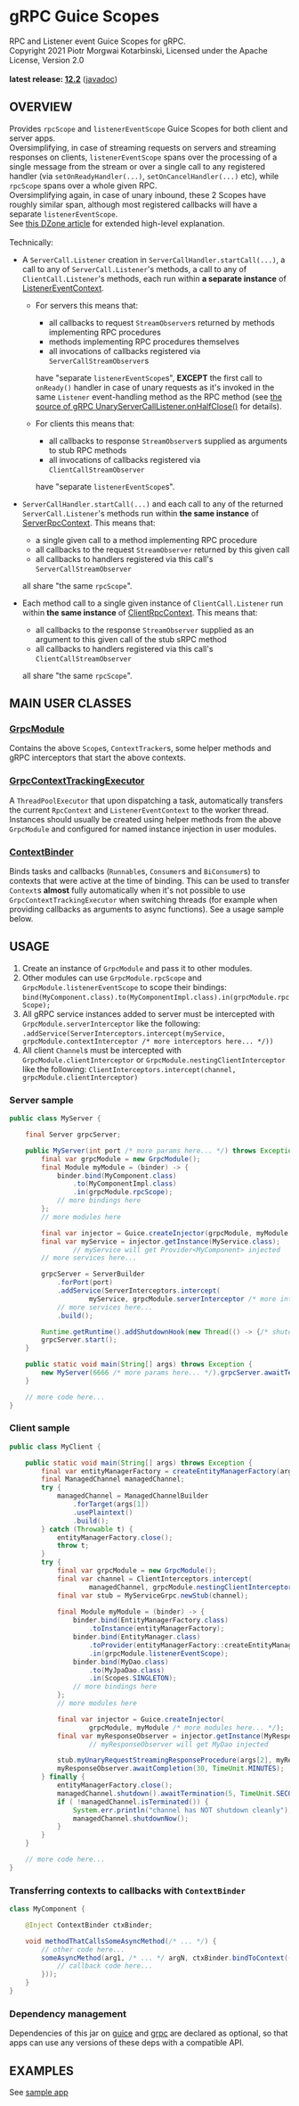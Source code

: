 # gRPC Guice Scopes

RPC and Listener event Guice Scopes for gRPC.<br/>
Copyright 2021 Piotr Morgwai Kotarbinski, Licensed under the Apache License, Version 2.0<br/>
<br/>
**latest release: [12.2](https://search.maven.org/artifact/pl.morgwai.base/grpc-scopes/12.2/jar)**
([javadoc](https://javadoc.io/doc/pl.morgwai.base/grpc-scopes/12.2))


## OVERVIEW

Provides `rpcScope` and `listenerEventScope` Guice Scopes for both client and server apps.<br/>
Oversimplifying, in case of streaming requests on servers and streaming responses on clients, `listenerEventScope` spans over the processing of a single message from the stream or over a single call to any registered handler (via `setOnReadyHandler(...)`, `setOnCancelHandler(...)` etc), while `rpcScope` spans over a whole given RPC.<br/>
Oversimplifying again, in case of unary inbound, these 2 Scopes have roughly similar span, although most registered callbacks will have a separate `listenerEventScope`.<br/>
See [this DZone article](https://dzone.com/articles/combining-grpc-with-guice) for extended high-level explanation.<br/>
<br/>
Technically:
* A `ServerCall.Listener` creation in `ServerCallHandler.startCall(...)`, a call to any of `ServerCall.Listener`'s methods, a call to any of `ClientCall.Listener`'s methods, each run within **a separate instance** of [ListenerEventContext](https://javadoc.io/doc/pl.morgwai.base/grpc-scopes/latest/pl/morgwai/base/grpc/scopes/ListenerEventContext.html).
  * For servers this means that:
    * all callbacks to request `StreamObserver`s returned by methods implementing RPC procedures
    * methods implementing RPC procedures themselves
    * all invocations of callbacks registered via `ServerCallStreamObserver`s
    
    have "separate `listenerEventScope`s", **EXCEPT** the first call to `onReady()` handler in case of unary requests as it's invoked in the same `Listener` event-handling method as the RPC method (see [the source of gRPC UnaryServerCallListener.onHalfClose()](https://github.com/grpc/grpc-java/blob/v1.60.1/stub/src/main/java/io/grpc/stub/ServerCalls.java#L182-L189) for details).
  * For clients this means that:
    * all callbacks to response `StreamObserver`s supplied as arguments to stub RPC methods
    * all invocations of callbacks registered via `ClientCallStreamObserver`
    
    have "separate `listenerEventScope`s".
* `ServerCallHandler.startCall(...)` and each call to any of the returned `ServerCall.Listener`'s methods run within **the same instance** of [ServerRpcContext](https://javadoc.io/doc/pl.morgwai.base/grpc-scopes/latest/pl/morgwai/base/grpc/scopes/ServerRpcContext.html). This means that:
  * a single given call to a method implementing RPC procedure
  * all callbacks to the request `StreamObserver` returned by this given call
  * all callbacks to handlers registered via this call's `ServerCallStreamObserver`
  
  all share "the same `rpcScope`".
* Each method call to a single given instance of `ClientCall.Listener` run within **the same instance** of [ClientRpcContext](https://javadoc.io/doc/pl.morgwai.base/grpc-scopes/latest/pl/morgwai/base/grpc/scopes/ClientRpcContext.html). This means that:
  * all callbacks to the response `StreamObserver` supplied as an argument to this given call of the stub sRPC method
  * all callbacks to handlers registered via this call's `ClientCallStreamObserver`
  
  all share "the same `rpcScope`".


## MAIN USER CLASSES

### [GrpcModule](https://javadoc.io/doc/pl.morgwai.base/grpc-scopes/latest/pl/morgwai/base/grpc/scopes/GrpcModule.html)
Contains the above `Scope`s, `ContextTracker`s, some helper methods and gRPC interceptors that start the above contexts.

### [GrpcContextTrackingExecutor](https://javadoc.io/doc/pl.morgwai.base/grpc-scopes/latest/pl/morgwai/base/grpc/scopes/GrpcContextTrackingExecutor.html)
A `ThreadPoolExecutor` that upon dispatching a task, automatically transfers the current `RpcContext` and `ListenerEventContext` to the worker thread.<br/>
Instances should usually be created using helper methods from the above `GrpcModule` and configured for named instance injection in user modules.

### [ContextBinder](https://javadoc.io/doc/pl.morgwai.base/guice-context-scopes/latest/pl/morgwai/base/guice/scopes/ContextBinder.html)
Binds tasks and callbacks (`Runnable`s, `Consumer`s and `BiConsumer`s) to contexts that were active at the time of binding. This can be used to transfer `Context`s **almost** fully automatically when it's not possible to use `GrpcContextTrackingExecutor` when switching threads (for example when providing callbacks as arguments to async functions). See a usage sample below.


## USAGE

1. Create an instance of `GrpcModule` and pass it to other modules.
1. Other modules can use `GrpcModule.rpcScope` and `GrpcModule.listenerEventScope` to scope their bindings: `bind(MyComponent.class).to(MyComponentImpl.class).in(grpcModule.rpcScope);`
1. All gRPC service instances added to server must be intercepted with `GrpcModule.serverInterceptor` like the following: `.addService(ServerInterceptors.intercept(myService, grpcModule.contextInterceptor /* more interceptors here... */))`
1. All client `Channel`s must be intercepted with `GrpcModule.clientInterceptor` or `GrpcModule.nestingClientInterceptor` like the following: `ClientInterceptors.intercept(channel, grpcModule.clientInterceptor)`

### Server sample
```java
public class MyServer {

    final Server grpcServer;

    public MyServer(int port /* more params here... */) throws Exception {
        final var grpcModule = new GrpcModule();
        final Module myModule = (binder) -> {
            binder.bind(MyComponent.class)
                .to(MyComponentImpl.class)
                .in(grpcModule.rpcScope);
            // more bindings here
        };
        // more modules here

        final var injector = Guice.createInjector(grpcModule, myModule /* more modules here... */);
        final var myService = injector.getInstance(MyService.class);
                // myService will get Provider<MyComponent> injected
        // more services here...

        grpcServer = ServerBuilder
            .forPort(port)
            .addService(ServerInterceptors.intercept(
                    myService, grpcModule.serverInterceptor /* more interceptors here... */))
            // more services here...
            .build();

        Runtime.getRuntime().addShutdownHook(new Thread(() -> {/* shutdown code here... */}));
        grpcServer.start();
    }

    public static void main(String[] args) throws Exception {
        new MyServer(6666 /* more params here... */).grpcServer.awaitTermination();
    }

    // more code here...
}
```

### Client sample
```java
public class MyClient {

    public static void main(String[] args) throws Exception {
        final var entityManagerFactory = createEntityManagerFactory(args[0]);
        final ManagedChannel managedChannel;
        try {
            managedChannel = ManagedChannelBuilder
                .forTarget(args[1])
                .usePlaintext()
                .build();
        } catch (Throwable t) {
            entityManagerFactory.close();
            throw t;
        }
        try {
            final var grpcModule = new GrpcModule();
            final var channel = ClientInterceptors.intercept(
                    managedChannel, grpcModule.nestingClientInterceptor);
            final var stub = MyServiceGrpc.newStub(channel);
    
            final Module myModule = (binder) -> {
                binder.bind(EntityManagerFactory.class)
                    .toInstance(entityManagerFactory);
                binder.bind(EntityManager.class)
                    .toProvider(entityManagerFactory::createEntityManager)
                    .in(grpcModule.listenerEventScope);
                binder.bind(MyDao.class)
                    .to(MyJpaDao.class)
                    .in(Scopes.SINGLETON);
                // more bindings here
            };
            // more modules here

            final var injector = Guice.createInjector(
                    grpcModule, myModule /* more modules here... */);
            final var myResponseObserver = injector.getInstance(MyResponseObserver.class);
                    // myResponseObserver will get MyDao injected

            stub.myUnaryRequestStreamingResponseProcedure(args[2], myResponseObserver);
            myResponseObserver.awaitCompletion(30, TimeUnit.MINUTES);
        } finally {
            entityManagerFactory.close();
            managedChannel.shutdown().awaitTermination(5, TimeUnit.SECONDS);
            if ( !managedChannel.isTerminated()) {
                System.err.println("channel has NOT shutdown cleanly");
                managedChannel.shutdownNow();
            }
        }
    }

    // more code here...
}
```

### Transferring contexts to callbacks with `ContextBinder`
```java
class MyComponent {

    @Inject ContextBinder ctxBinder;

    void methodThatCallsSomeAsyncMethod(/* ... */) {
        // other code here...
        someAsyncMethod(arg1, /* ... */ argN, ctxBinder.bindToContext((callbackParam) -> {
            // callback code here...
        }));
    }
}
```

### Dependency management
Dependencies of this jar on [guice](https://search.maven.org/artifact/com.google.inject/guice) and [grpc](https://search.maven.org/search?q=g:io.grpc) are declared as optional, so that apps can use any versions of these deps with a compatible API.


## EXAMPLES

See [sample app](sample)
